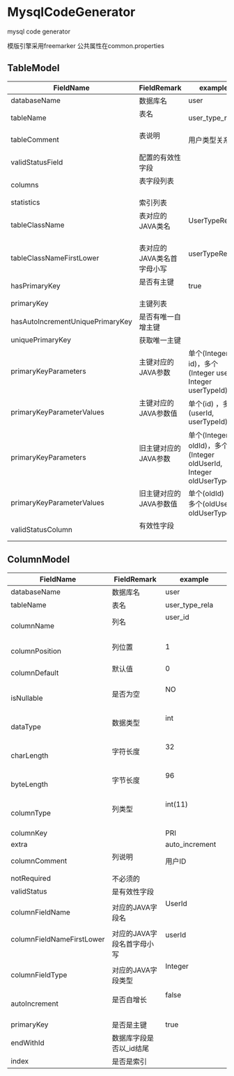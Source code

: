 # MysqlCodeGenerator
mysql code generator

模版引擎采用freemarker
公共属性在common.properties

## TableModel

|FieldName                |FieldRemark            |example
|-------------------------|-----------------------|-----------------
|databaseName             |数据库名                 |user
|tableName                |表名                     |user_type_rela
|tableComment             |表说明                   |用户类型关系表
|validStatusField         |配置的有效性字段           |
|columns                  |表字段列表                |
|statistics               |索引列表                  |
|tableClassName           |表对应的JAVA类名          |UserTypeRela                    
|tableClassNameFirstLower |表对应的JAVA类名首字母小写 |userTypeRela                            
|hasPrimaryKey            |是否有主键                |true              
|primaryKey               |主键列表                  |
|hasAutoIncrementUniquePrimaryKey |是否有唯一自增主键  |
|uniquePrimaryKey         |获取唯一主键               |
|primaryKeyParameters     |主键对应的JAVA参数         |单个(Integer id)，多个(Integer userId, Integer userTypeId)
|primaryKeyParameterValues|主键对应的JAVA参数值       |单个(id) ，多个(userId, userTypeId)
|primaryKeyParameters     |旧主键对应的JAVA参数         |单个(Integer oldId)，多个(Integer oldUserId, Integer oldUserTypeId)
|primaryKeyParameterValues|旧主键对应的JAVA参数值       |单个(oldId) ，多个(oldUserId, oldUserTypeId)
|validStatusColumn        |有效性字段                |

## ColumnModel

|FieldName                    |FieldRemark            |example
|-------------------------    |-----------------------|-----------------
|databaseName                 |数据库名                |user                                                                  
|tableName                    |表名                    |user_type_rela                                                         
|columnName                   |列名                    |user_id                                                              
|columnPosition               |列位置                  |1                                                       
|columnDefault                |默认值                  |0                                                      
|isNullable                   |是否为空                |NO                                                                    
|dataType                     |数据类型                |int                                                                   
|charLength                   |字符长度                |32                                                                      
|byteLength                   |字节长度                |96                                                                     
|columnType                   |列类型                  |int(11)                                                                
|columnKey                    |                       |PRI                                                                
|extra                        |                       |auto_increment                                                         
|columnComment                |列说明                  |用户ID     
|notRequired                  |不必须的                 |
|validStatus                  |是有效性字段             |
|columnFieldName              |对应的JAVA字段名         |UserId                                                              
|columnFieldNameFirstLower    |对应的JAVA字段名首字母小写|userId                                                                   
|columnFieldType              |对应的JAVA字段类型       |Integer                                                              
|autoIncrement                |是否自增长              |false                                                        
|primaryKey                   |是否是主键              |true     
|endWithId                    |数据库字段是否以_id结尾  |
|index                        |是否是索引              |


